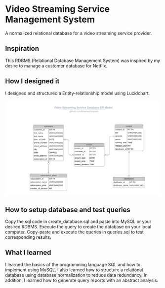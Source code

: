 # Video Streaming Service Management System
A normalized relational database for a video streaming service provider.

## Inspiration
This RDBMS (Relational Database Management System) was inspired by my desire to manage a customer database for Netflix.

## How I designed it
I designed and structured a Entity-relationship model using Lucidchart.

![](video-streaming-service-management-system/images/video_streaming_service_ER_model.png)
<!--  <img src= "video-streaming-service-management-system/images/video_streaming_service_ER_model.png" >    -->

## How to setup database and test queries
Copy the sql code in create_database.sql and paste into MySQL or your desired RDBMS. Execute the query to create the database on your local computer.
Copy-paste and execute the queries in queries.sql to test corresponding results.



## What I learned
I learned the basics of the programming language SQL and how to implement using MySQL. 
I also learned how to structure a relational database using database normalization to reduce data redundancy.
In addition, I learned how to generate query reports with an abstract analysis.

